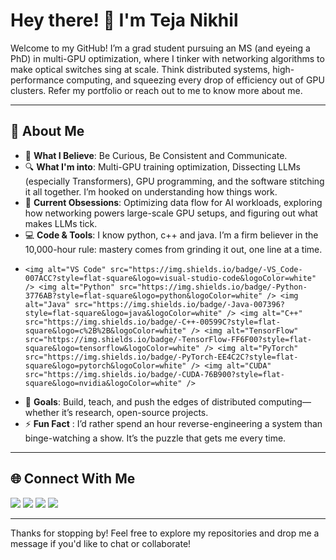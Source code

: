 # Hey there! 👋 I'm Teja Nikhil

Welcome to my GitHub! I’m a grad student pursuing an MS (and eyeing a PhD) in multi-GPU optimization, where I tinker with networking algorithms to make optical switches sing at scale. Think distributed systems, high-performance computing, and squeezing every drop of efficiency out of GPU clusters. Refer my portfolio or reach out to me to know more about me.

---

## 🚀 About Me
- 🧠 __What I Believe__: Be Curious, Be Consistent and Communicate.
- 🔍 __What I'm into__: Multi-GPU training optimization, Dissecting LLMs (especially Transformers), GPU programming, and the software stitching it all together. I’m hooked on understanding how things work.
- 🌱 __Current Obsessions__: Optimizing data flow for AI workloads, exploring how networking powers large-scale GPU setups, and figuring out what makes LLMs tick.
- 💻 __Code & Tools__: I know python, c++ and java. I’m a firm believer in the 10,000-hour rule: mastery comes from grinding it out, one line at a time.
-     <img alt="VS Code" src="https://img.shields.io/badge/-VS_Code-007ACC?style=flat-square&logo=visual-studio-code&logoColor=white" /> <img alt="Python" src="https://img.shields.io/badge/-Python-3776AB?style=flat-square&logo=python&logoColor=white" /> <img alt="Java" src="https://img.shields.io/badge/-Java-007396?style=flat-square&logo=java&logoColor=white" /> <img alt="C++" src="https://img.shields.io/badge/-C++-00599C?style=flat-square&logo=c%2B%2B&logoColor=white" /> <img alt="TensorFlow" src="https://img.shields.io/badge/-TensorFlow-FF6F00?style=flat-square&logo=tensorflow&logoColor=white" /> <img alt="PyTorch" src="https://img.shields.io/badge/-PyTorch-EE4C2C?style=flat-square&logo=pytorch&logoColor=white" /> <img alt="CUDA" src="https://img.shields.io/badge/-CUDA-76B900?style=flat-square&logo=nvidia&logoColor=white" />
- 📝 __Goals__: Build, teach, and push the edges of distributed computing—whether it’s research, open-source projects.
- ⚡ __Fun Fact__ : I’d rather spend an hour reverse-engineering a system than binge-watching a show. It’s the puzzle that gets me every time.

---

## 🌐 Connect With Me
[<img src="https://img.shields.io/badge/LinkedIn-0077B5?style=for-the-badge&logo=linkedin&logoColor=white" />](https://www.linkedin.com/in/masabattula-teja-nikhil-408383209/) 
[<img src="https://img.shields.io/badge/GitHub-181717?style=for-the-badge&logo=GitHub&logoColor=white" />](https://github.com/Tejanikhil) 
[<img src="https://img.shields.io/badge/Gmail-D14836?style=for-the-badge&logo=Gmail&logoColor=white" />](mailto:ms2404101014@iiti.ac.in) 
[<img src="https://img.shields.io/badge/Portfolio-000000?style=for-the-badge&logo=About.me&logoColor=white" />](https://tejanikhil-msr.github.io/)

---

Thanks for stopping by! Feel free to explore my repositories and drop me a message if you'd like to chat or collaborate!
